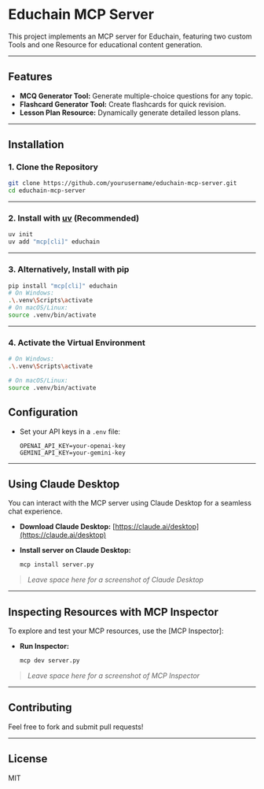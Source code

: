 # Educhain MCP Server

This project implements an MCP server for Educhain, featuring two custom Tools and one Resource for educational content generation.

---

## Features

- **MCQ Generator Tool:** Generate multiple-choice questions for any topic.
- **Flashcard Generator Tool:** Create flashcards for quick revision.
- **Lesson Plan Resource:** Dynamically generate detailed lesson plans.

---

## Installation

### 1. Clone the Repository

```sh
git clone https://github.com/yourusername/educhain-mcp-server.git
cd educhain-mcp-server
```

---

### 2. Install with [uv](https://github.com/astral-sh/uv) (Recommended)

```sh
uv init
uv add "mcp[cli]" educhain
```
---

### 3. Alternatively, Install with pip

```sh
pip install "mcp[cli]" educhain
# On Windows:
.\.venv\Scripts\activate
# On macOS/Linux:
source .venv/bin/activate

```
---

### 4. Activate the Virtual Environment

```sh
# On Windows:
.\.venv\Scripts\activate

# On macOS/Linux:
source .venv/bin/activate
```
## Configuration

- Set your API keys in a `.env` file:
  ```
  OPENAI_API_KEY=your-openai-key
  GEMINI_API_KEY=your-gemini-key
  ```

---


## Using Claude Desktop

You can interact with the MCP server using Claude Desktop for a seamless chat experience.

- **Download Claude Desktop:** [https://claude.ai/desktop](https://claude.ai/desktop)

- **Install server on Claude Desktop:**
  ```sh
  mcp install server.py
  ```
> _Leave space here for a screenshot of Claude Desktop_

---

## Inspecting Resources with MCP Inspector

To explore and test your MCP resources, use the [MCP Inspector]:
- **Run Inspector:**
  ```sh
  mcp dev server.py
  ```

> _Leave space here for a screenshot of MCP Inspector_

---

## Contributing

Feel free to fork and submit pull requests!

---

## License

MIT
